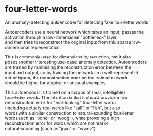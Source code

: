 # four-letter-words
An anomaly-detecting autoencoder for detecting fake four-letter words

Autoencoders use a neural network which takes an input, passes the  
activation through a low-dimensional "bottleneck" layer,  
and then tries to reconstruct the original input from this sparse 
low-dimensional representation.

This is commonly used for dimensionality reduction, but it also  
poses another interesting use-case: anomaly detection. Autoencoders  
are trained by minimising the reconstruction error between the  
input and output, so by training the network on a well-represented  
set of inputs, the reconstruction error on the trained network  
should be higher for atypical or unusual examples.

This autoencoder is trained on a corpus of (real, intelligible)  
four-letter words. The intention is that it should provide a low  
reconstruction error for "real-looking" four-letter words  
(including actually real words like "ball" or "fish", but also  
words with a similar construction to natural-sounding  four-letter  
words such as "pone" or "woog"), while providing a high  
reconstruction error for words which are not real or  
natural-sounding (such as "jqxo" or "wwov").
